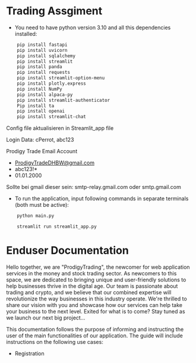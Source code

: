 # Trading Assgiment

- You need to have python version 3.10
and all this dependencies installed:
```bash 
    pip install fastapi
    pip install uvicorn
    pip install sqlalchemy
    pip install streamlit
    pip install panda 
    pip install requests
    pip install streamlit-option-menu
    pip install plotly.express
    pip install NumPy
    pip install alpaca-py
    pip install streamlit-authenticator
    Pip install ta
    pip install openai
    pip install streamlit-chat
```

Config file aktualisieren in Streamlit_app file

Login Data: cPerrot, abc123

Prodigy Trade Email Account
- ProdigyTradeDHBW@gmail.com
- abc123!*
- 01.01.2000

Sollte bei gmail dieser sein: smtp-relay.gmail.com
oder smtp.gmail.com

- To run the application, input following commands in separate terminals (both must be active):
```bash
    python main.py  
```
```bash
    streamlit run streamlit_app.py      
```

# Enduser Documentation
Hello together,
we are "ProdigyTrading", the newcomer for web application services in the money and stock trading sector.
As newcomers to this space, we are dedicated to bringing unique and user-friendly solutions to help businesses thrive in the digital age. Our team is passionate about trading and crypto, and we believe that our combined expertise will revolutionize the way businesses in this industry operate. We're thrilled to share our vision with you and showcase how our services can help take your business to the next level.
Exited for what is to come?
Stay tuned as we launch our next big project...

This documentation follows the purpose of informing and instructing the user of the main functionalities of our application. The guide will include instructions on the following use cases: 

- Registration
